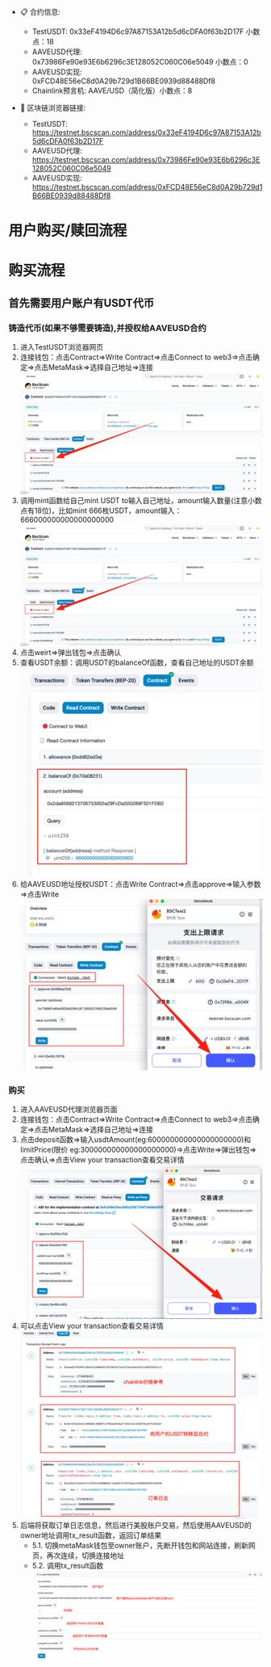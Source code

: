 - 📋 合约信息:
   - TestUSDT: 0x33eF4194D6c97A87153A12b5d6cDFA0f63b2D17F 小数点：18
   - AAVEUSD代理: 0x73986Fe90e93E6b6296c3E128052C060C06e5049 小数点：0
   - AAVEUSD实现: 0xFCD48E56eC8d0A29b729d1B66BE0939d88488Df8
   - Chainlink预言机: AAVE/USD（简化版）小数点：8

- 🔗 区块链浏览器链接:
   - TestUSDT: https://testnet.bscscan.com/address/0x33eF4194D6c97A87153A12b5d6cDFA0f63b2D17F
   - AAVEUSD代理: https://testnet.bscscan.com/address/0x73986Fe90e93E6b6296c3E128052C060C06e5049
   - AAVEUSD实现: https://testnet.bscscan.com/address/0xFCD48E56eC8d0A29b729d1B66BE0939d88488Df8

# 用户购买/赎回流程
# 购买流程

## 首先需要用户账户有USDT代币

### 铸造代币(如果不够需要铸造),并授权给AAVEUSD合约
1. 进入TestUSDT浏览器网页
2. 连接钱包：点击Contract=>Write Contract=>点击Connect to web3=>点击确定=>点击MetaMask=>选择自己地址=>连接![alt](imgs/USDT_connect_to_Web3.png)
3. 调用mint函数给自己mint USDT to输入自己地址，amount输入数量(注意小数点有18位)，比如mint 666枚USDT，amount输入： 666000000000000000000![alt 属性文本](imgs/USDT_connect_to_Web3.png)
4. 点击weirt=>弹出钱包=>点击确认
5. 查看USDT余额：调用USDT的balanceOf函数，查看自己地址的USDT余额![alt 属性文本](imgs/USDT_balanceOf.png)
6. 给AAVEUSD地址授权USDT：点击Write Contract=>点击approve=>输入参数=>点击Write![alt 属性文本](imgs/USDT_approve.png)

### 购买
1. 进入AAVEUSD代理浏览器页面
2. 连接钱包：点击Contract=>Write Contract=>点击Connect to web3=>点击确定=>点击MetaMask=>选择自己地址=>连接
3. 点击deposit函数=>输入usdtAmount(eg:600000000000000000000)和limitPrice(限价 eg:300000000000000000000)=>点击Write=>弹出钱包=>点击确认=>点击View your transaction查看交易详情![alt 属性文本](imgs/AAVEUSD_deposit.png)
4. 可以点击View your transaction查看交易详情![alt 属性文本](imgs/AAVEUSD_deposit_logs.png)
5. 后端将获取订单日志信息，然后进行美股账户交易，然后使用AAVEUSD的owner地址调用tx_result函数，返回订单结果
    - 5.1. 切换metaMask钱包至owner账户，先断开钱包和网站连接，刷新网页，再次连续，切换连接地址
    - 5.2. 调用tx_result函数![alt 属性文本](imgs/AAVEUSD_tx_result.png)
